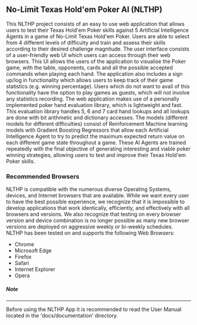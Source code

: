 ## No-Limit Texas Hold'em Poker AI (NLTHP) 

This NLTHP project consists of an easy to use web application that allows users to test their Texas Hold'em Poker skills against 5 Artificial Intelligence Agents in a game of No-Limit Texas Hold'em Poker. Users are able to select from 4 different levels of difficulty and train and assess their skills according to their desired challenge magnitude. 
The user interface consists of a user-friendly web UI which users can access through their web browsers. This UI allows the users of the application to visualise the Poker game, with the table, opponents, cards and all the possible accepted commands when playing each hand. The application also includes a sign up/log in functionality which allows users to keep track of their game statistics (e.g. winning percentage). Users which do not want to avail of this functionality have the option to play games as guests, which will not involve any statistics recording. The web application makes use of a personally implemented poker hand evaluation library, which is lightweight and fast. This evaluation library handles 5, 6 and 7 card hand lookups and all lookups are done with bit arithmetic and dictionary accesses. 
The models (different models for different difficulties) consist of Reinforcement Machine learning models with Gradient Boosting Regressors that allow each Artificial Intelligence Agent to try to predict the maximum expected return value on each different game state throughout a game. These AI Agents are trained repeatedly with the final objective of generating interesting and viable poker winning strategies, allowing users to test and improve their Texas Hold'em Poker skills.

### Recommended Browsers

NLTHP is compatible with the numerous diverse Operating Systems, devices, and Internet browsers that are available. While we want every user to have the best possible experience, we recognize that it is impossible to develop applications that work identically, efficiently, and effectively with all browsers and versions. We also recognize that testing on every browser version and device combination is no longer possible as many new browser versions are deployed on aggressive weekly or bi-weekly schedules. NLTHP has been tested on and supports the following Web Browsers: 
* Chrome
* Microsoft Edge 
* Firefox 
* Safari
* Internet Explorer 
* Opera


##### Note
------------------------------------------------
Before using the NLTHP App it is recommended to read the User Manual located in the 'docs/documentation' directory. 